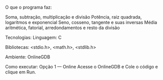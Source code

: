 O que o programa faz:

Soma, subtração, multiplicação e divisão
Potência, raiz quadrada, logaritmos e exponencial
Seno, cosseno, tangente e suas inversas
Média aritmética, fatorial, arredondamentos e resto da divisão

 Tecnologias:
Linguagem: C

Bibliotecas: <stdio.h>, <math.h>, <stdlib.h>

Ambiente: OnlineGDB

 Como executar:
Opção 1 — Online
Acesse o OnlineGDB e 
Cole o código e clique em Run.

